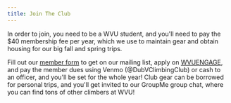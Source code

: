 ```yaml
---
title: Join The Club
---
```


In order to join, you need to be a WVU student, and you'll need to pay the $40 membership fee per year, which we use to maintain gear and obtain housing for our big fall and spring trips. 

Fill out our [member form](https://forms.gle/tdZdxEPATzYhAq3BA) to get on our mailing list, apply on [WVUENGAGE](https://wvuengage.wvu.edu/organization/wvuclimbingclub), and pay the member dues using Venmo (@DubVClimbingClub) or cash to an officer, and you'll be set for the whole year! Club gear can be borrowed for personal trips, and you'll get invited to our GroupMe group chat, where you can find tons of other climbers at WVU!
